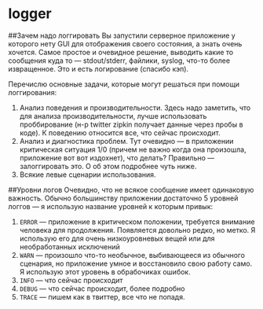 # logger

##Зачем надо логгировать
Вы запустили серверное приложение у которого нету GUI для отображения своего состояния, а знать очень хочется. Самое простое и очевидное решение, выводить какие то сообщения куда то — stdout/stderr, файлики, syslog, что-то более извращенное. Это и есть логирование (спасибо кэп).

Перечислю основные задачи, которые могут решаться при помощи логгирования:

1. Анализ поведения и производительности. Здесь надо заметить, что для анализа производительности, лучше использовать проббирование (н-р twitter zipkin получает данные через пробы в коде). К поведению относится все, что сейчас происходит. 
2. Анализ и диагностика проблем. Тут очевидно — в приложении критическая ситуация 1/0 (причем не важно когда она произошла, приложение вот вот издохнет), что делать? Правильно — залоггировать это. О об этом подробнее чуть ниже. 
3. Всякие левые сценарии использования.


##Уровни логов
Очевидно, что не всякое сообщение имеет одинаковую важность. Обычно большинству приложении достаточно 5 уровней логгов — я использую название уровней к которым привык:
1. `ERROR` — приложение в критическом положении, требуется внимание человека для продолжения. Появляется довольно редко, но метко. Я использую его для очень низкоуровневых вещей или для необработанных исключений
2. `WARN` — произошло что-то необычное, выбивающееся из обычного сценария, но приложение умное и восстановило свою работу само. Я использую этот уровень в обрабочиках ошибок.
3. `INFO` — что сейчас происходит
4. `DEBUG` — что сейчас происходит, более подробно
5. `TRACE` — пишем как в твиттер, все что не попадя.
